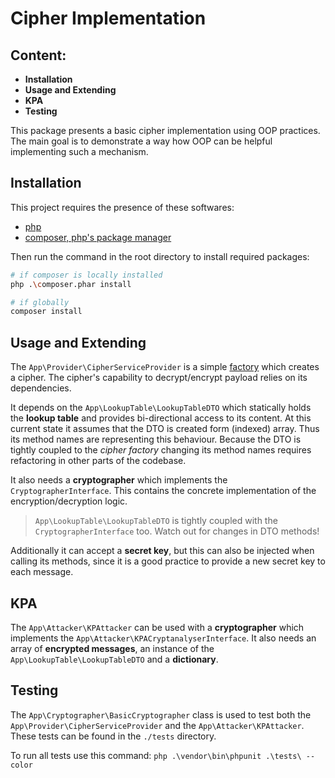 # Cipher Implementation

## Content:
- **Installation**
- **Usage and Extending**
- **KPA**
- **Testing**

This package presents a basic cipher implementation using OOP practices. The main goal is to demonstrate a way how OOP can be helpful implementing such a mechanism.

## Installation
This project requires the presence of these softwares:
- [php](https://www.php.net/downloads.php)
- [composer, php's package manager](https://getcomposer.org/download/)

Then run the command in the root directory to install required packages:
``` bash
# if composer is locally installed
php .\composer.phar install

# if globally
composer install
```

## Usage and Extending
The `App\Provider\CipherServiceProvider` is a simple [factory](https://refactoring.guru/design-patterns/factory-method) which creates a cipher. The cipher's capability to decrypt/encrypt payload relies on its dependencies.

It depends on the `App\LookupTable\LookupTableDTO` which statically holds the **lookup table** and provides bi-directional access to its content. At this current state it assumes that the DTO is created form (indexed) array. Thus its method names are representing this behaviour. Because the DTO is tightly coupled to the *cipher factory* changing its method names requires refactoring in other parts of the codebase.

It also needs a **cryptographer** which implements the `CryptographerInterface`. This contains the concrete implementation of the  encryption/decryption logic.
> `App\LookupTable\LookupTableDTO` is tightly coupled with the `CryptographerInterface` too. Watch out for changes in DTO methods!

Additionally it can accept a **secret key**, but this can also be injected when calling its methods, since it is a good practice to provide a new secret key to each message.

## KPA
The `App\Attacker\KPAttacker` can be used with a **cryptographer** which implements the `App\Attacker\KPACryptanalyserInterface`. It also needs an array of **encrypted messages**, an instance of the `App\LookupTable\LookupTableDTO` and a **dictionary**.

## Testing
The `App\Cryptographer\BasicCryptographer` class is used to test both the `App\Provider\CipherServiceProvider` and the `App\Attacker\KPAttacker`. These tests can be found in the `./tests` directory.

To run all tests use this command:
`php .\vendor\bin\phpunit .\tests\ --color`